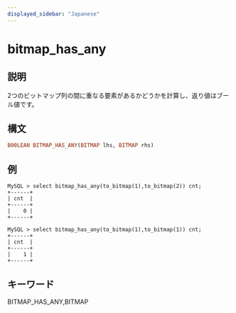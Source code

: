 ```yaml
---
displayed_sidebar: "Japanese"
---
```


# bitmap_has_any

## 説明

2つのビットマップ列の間に重なる要素があるかどうかを計算し、返り値はブール値です。

## 構文

```Haskell
B00LEAN BITMAP_HAS_ANY(BITMAP lhs, BITMAP rhs)
```

## 例

```Plain Text
MySQL > select bitmap_has_any(to_bitmap(1),to_bitmap(2)) cnt;
+------+
| cnt  |
+------+
|    0 |
+------+

MySQL > select bitmap_has_any(to_bitmap(1),to_bitmap(1)) cnt;
+------+
| cnt  |
+------+
|    1 |
+------+
```

## キーワード

BITMAP_HAS_ANY,BITMAP
